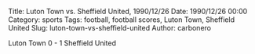 Title: Luton Town vs. Sheffield United, 1990/12/26
Date: 1990/12/26 00:00
Category: sports
Tags: football, football scores, Luton Town, Sheffield United
Slug: luton-town-vs-sheffield-united
Author: carbonero


Luton Town 0 - 1 Sheffield United

